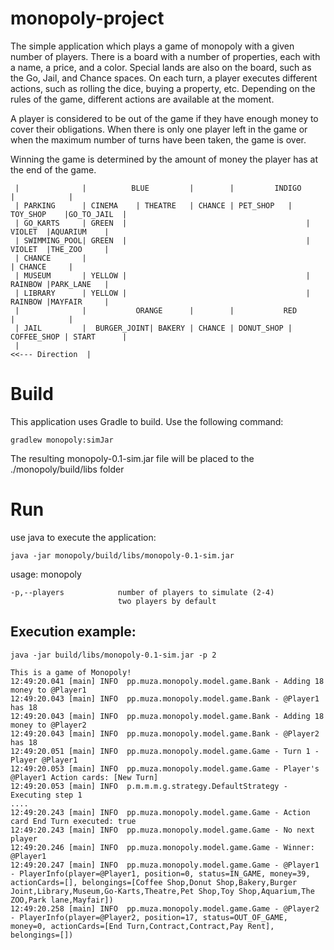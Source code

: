monopoly-project
================

The simple application which plays a game of monopoly with a given number of players.
There is a board with a number of properties, each with a name, a price, and a color.
Special lands are also on the board, such as the Go, Jail, and Chance spaces.
On each turn, a player executes different actions, such as rolling the dice, buying a property, etc. 
Depending on the rules of the game, different actions are available at the moment.

A player is considered to be out of the game if they have enough money to cover their obligations.
When there is only one player left in the game or when the maximum number of turns have been taken, 
the game is over.

Winning the game is determined by the amount of money the player has at the end of the game.


     |              |          BLUE         |        |         INDIGO           |            |
     | PARKING      | CINEMA    | THEATRE   | CHANCE | PET_SHOP   | TOY_SHOP    |GO_TO_JAIL  |
     | GO_KARTS     | GREEN  |                                        | VIOLET  |AQUARIUM    |
     | SWIMMING_POOL| GREEN  |                                        | VIOLET  |THE_ZOO     |
     | CHANCE       |                                                           | CHANCE     |
     | MUSEUM       | YELLOW |                                        | RAINBOW |PARK_LANE   |
     | LIBRARY      | YELLOW |                                        | RAINBOW |MAYFAIR     |
     |              |           ORANGE      |        |           RED            |            |
     | JAIL         |  BURGER_JOINT| BAKERY | CHANCE | DONUT_SHOP | COFFEE_SHOP | START      |
     |                                                                      <<--- Direction  |


# Build

This application uses Gradle to build. Use the following command: 
    
    gradlew monopoly:simJar
    
The resulting monopoly-0.1-sim.jar file will be placed to the ./monopoly/build/libs folder

# Run

use java to execute the application:

    java -jar monopoly/build/libs/monopoly-0.1-sim.jar

usage: monopoly
    
    -p,--players            number of players to simulate (2-4) 
                            two players by default
    
      
## Execution example:

    java -jar build/libs/monopoly-0.1-sim.jar -p 2

    This is a game of Monopoly!
    12:49:20.041 [main] INFO  pp.muza.monopoly.model.game.Bank - Adding 18 money to @Player1
    12:49:20.043 [main] INFO  pp.muza.monopoly.model.game.Bank - @Player1 has 18
    12:49:20.043 [main] INFO  pp.muza.monopoly.model.game.Bank - Adding 18 money to @Player2
    12:49:20.043 [main] INFO  pp.muza.monopoly.model.game.Bank - @Player2 has 18
    12:49:20.051 [main] INFO  pp.muza.monopoly.model.game.Game - Turn 1 - Player @Player1
    12:49:20.053 [main] INFO  pp.muza.monopoly.model.game.Game - Player's @Player1 Action cards: [New Turn]
    12:49:20.053 [main] INFO  p.m.m.m.g.strategy.DefaultStrategy - Executing step 1
    .... 
    12:49:20.243 [main] INFO  pp.muza.monopoly.model.game.Game - Action card End Turn executed: true
    12:49:20.243 [main] INFO  pp.muza.monopoly.model.game.Game - No next player
    12:49:20.246 [main] INFO  pp.muza.monopoly.model.game.Game - Winner: @Player1
    12:49:20.247 [main] INFO  pp.muza.monopoly.model.game.Game - @Player1 - PlayerInfo(player=@Player1, position=0, status=IN_GAME, money=39, actionCards=[], belongings=[Coffee Shop,Donut Shop,Bakery,Burger Joint,Library,Museum,Go-Karts,Theatre,Pet Shop,Toy Shop,Aquarium,The ZOO,Park lane,Mayfair])
    12:49:20.258 [main] INFO  pp.muza.monopoly.model.game.Game - @Player2 - PlayerInfo(player=@Player2, position=17, status=OUT_OF_GAME, money=0, actionCards=[End Turn,Contract,Contract,Pay Rent], belongings=[])


